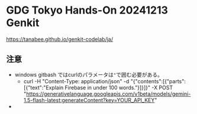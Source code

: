 # GDG Tokyo Hands-On 20241213 Genkit

https://tanabee.github.io/genkit-codelab/ja/

## 注意

- windows gitbash ではcurlのパラメータは`"`で囲む必要がある。
  + curl -H "Content-Type: application/json" -d "{\"contents\":[{\"parts\":[{\"text\":\"Explain Firebase in under 100 words.\"}]}]}" -X POST "https://generativelanguage.googleapis.com/v1beta/models/gemini-1.5-flash-latest:generateContent?key=YOUR_API_KEY"
- 